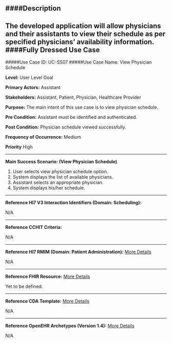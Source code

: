 ####Description
--------------
The developed application will allow physicians and their assistants to view their schedule as per specified physicians’ availability information.
####Fully Dressed Use Case
--------------------------

#####Use Case ID: UC-SS07
#####Use Case Name: View Physician Schedule

**Level:**                     User Level Goal

**Primary Actors:**            Assistant

**Stakeholders:**              Assistant, Patient, Physician, Healthcare Provider

**Purpose:**                   The main intent of this use case is to view physician schedule.

**Pre Condition:**             Assistant must be identified and authenticated.

**Post Condition:**            Physician schedule viewed successfully.

**Frequency of Occurrence:**   Medium

**Priority**                   High
__________________________________________________________
**Main Success Scenario: (View Physician Schedule)**

1. User selects view physician schedule option.
2. System displays the list of available physicians.
3. Assistant selects an appropriate physician.
4. System displays his/her schedule.

________________________________________________________________________
**Reference Hl7 V3 Interaction Identifiers (Domain: Scheduling):**

N/A
_______________________________________________________________
**Reference CCHIT Criteria:**

N/A
_______________________________________________________________
**Reference Hl7 RMIM (Domain: Patient Administration):** [More Details](http://www.hl7.org/implement/standards/product_brief.cfm?product_id=306)

N/A
_______________________________________________________________
**Reference FHIR Resource:** [More Details](http://www.hl7.org/implement/standards/fhir/resourcelist.html)

Yet to be defined.
_______________________________________________________________
**Reference CDA Template:** [More Details](http://www.hl7.org/Special/committees/structure/index.cfm)

N/A
_______________________________________________________________
**Reference OpenEHR Archetypes (Version 1.4):** [More Details](http://www.openehr.org/ckm/)

N/A


